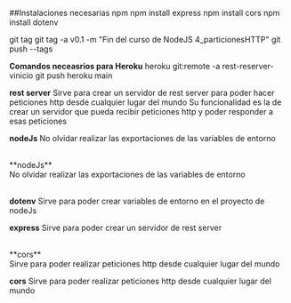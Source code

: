 
##Instalaciones necesarias npm
npm install express 
npm install cors 
npm install dotenv 

git tag
git tag -a v0.1 -m "Fin del curso de NodeJS 4_particionesHTTP"
git push --tags

**Comandos neceasrios para Heroku**
heroku git:remote -a rest-reserver-vinicio
git push heroku main

**rest server**
Sirve para crear un servidor de rest server para poder hacer peticiones http desde cualquier lugar del mundo 
Su funcionalidad es la de crear un servidor que pueda recibir peticiones http y poder responder a esas peticiones 


**nodeJs**
No olvidar realizar las exportaciones de las variables de entorno

<br>
**nodeJs** <br>
No olvidar realizar las exportaciones de las variables de entorno<br>
<br>

**dotenv**
Sirve para poder crear variables de entorno en el proyecto de nodeJs

**express**
Sirve para poder crear un servidor de rest server

<br>
**cors**<br>
Sirve para poder realizar peticiones http desde cualquier lugar del mundo<br>

**cors**
Sirve para poder realizar peticiones http desde cualquier lugar del mundo